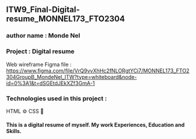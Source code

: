 ## ITW9_Final-Digital-resume_MONNEL173_FTO2304

### author name : Monde Nel

### Project : Digital resume

Web wireframe Figma file : https://www.figma.com/file/VrQ9vvXhHc2fNLORgtYCi7/MONNEL173_FTO2304GroupB_MondeNel_ITW?type=whiteboard&node-id=0%3A1&t=dSGEtdJEkXZf3GmA-1

### Technologies used in this project :
HTML ⚙️
CSS 🎨

#### This is a digital resume of myself. My work Experiences, Education and Skills. 
